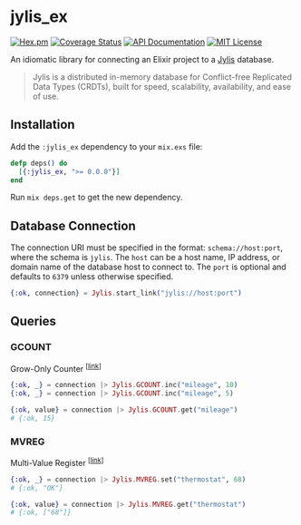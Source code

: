 # jylis_ex

[![Hex.pm](https://img.shields.io/hexpm/v/jylis_ex.svg)](https://hex.pm/packages/jylis_ex)
[![Coverage Status](https://coveralls.io/repos/github/amclain/jylis_ex/badge.svg?branch=master)](https://coveralls.io/github/amclain/jylis_ex?branch=master)
[![API Documentation](http://img.shields.io/badge/docs-api-blue.svg)](https://hexdocs.pm/jylis_ex)
[![MIT License](https://img.shields.io/badge/license-MIT-yellowgreen.svg)](https://github.com/amclain/jylis_ex/blob/master/license.txt)

An idiomatic library for connecting an Elixir project to a
[Jylis](https://github.com/jemc/jylis) database.

> Jylis is a distributed in-memory database for Conflict-free Replicated Data
> Types (CRDTs), built for speed, scalability, availability, and ease of use.

## Installation

Add the `:jylis_ex` dependency to your `mix.exs` file:

```elixir
defp deps() do
  [{:jylis_ex, ">= 0.0.0"}]
end
```

Run `mix deps.get` to get the new dependency.

## Database Connection

The connection URI must be specified in the format: `schema://host:port`, where
the schema is `jylis`. The `host` can be a host name, IP address, or domain name
of the database host to connect to. The `port` is optional and defaults to
`6379` unless otherwise specified.

```elixir
{:ok, connection} = Jylis.start_link("jylis://host:port")
```

## Queries

### GCOUNT

Grow-Only Counter <sup>[[link](https://jemc.github.io/jylis/docs/types/gcount/)]</sup>

```elixir
{:ok, _} = connection |> Jylis.GCOUNT.inc("mileage", 10)
{:ok, _} = connection |> Jylis.GCOUNT.inc("mileage", 5)

{:ok, value} = connection |> Jylis.GCOUNT.get("mileage")
# {:ok, 15}
```

### MVREG

Multi-Value Register <sup>[[link](https://jemc.github.io/jylis/docs/types/mvreg/)]</sup>

```elixir
{:ok, _} = connection |> Jylis.MVREG.set("thermostat", 68)
# {:ok, "OK"}

{:ok, value} = connection |> Jylis.MVREG.get("thermostat")
# {:ok, ["68"]}
```
